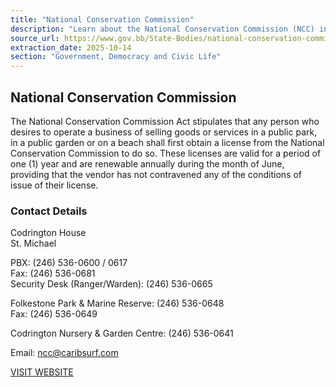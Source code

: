 ```yaml
---
title: "National Conservation Commission"
description: "Learn about the National Conservation Commission (NCC) in Barbados, which issues licenses for selling goods and services in public parks, gardens, and beaches, and provides contact information for its various departments."
source_url: https://www.gov.bb/State-Bodies/national-conservation-commission
extraction_date: 2025-10-14
section: "Government, Democracy and Civic Life"
---
```


## National Conservation Commission

The National Conservation Commission Act stipulates that any person who desires to operate a business of selling goods or services in a public park, in a public garden or on a beach shall first obtain a license from the National Conservation Commission to do so. These licenses are valid for a period of one (1) year and are renewable annually during the month of June, providing that the vendor has not contravened any of the conditions of issue of their license.

### Contact Details

Codrington House  
St. Michael

PBX: (246) 536-0600 / 0617  
Fax: (246) 536-0681  
Security Desk (Ranger/Warden): (246) 536-0665

Folkestone Park & Marine Reserve: (246) 536-0648  
Fax: (246) 536-0649

Codrington Nursery & Garden Centre: (246) 536-0641

Email: ncc@caribsurf.com

[VISIT WEBSITE](http://nccbarbados.com)
```